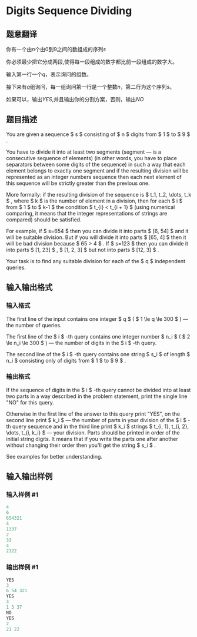 # Digits Sequence Dividing

## 题意翻译

你有一个由$n$个由$0$到$9$之间的数组成的序列$s$

你必须最少把它分成两段,使得每一段组成的数字都比前一段组成的数字大。

输入第一行一个$q$，表示询问的组数。

接下来有$q$组询问，每一组询问第一行是一个整数$n$，第二行为这个序列$s$。

如果可以，输出$YES$,并且输出你的分割方案，否则，输出$NO$

## 题目描述

You are given a sequence $ s $ consisting of $ n $ digits from $ 1 $ to $ 9 $ .

You have to divide it into at least two segments (segment — is a consecutive sequence of elements) (in other words, you have to place separators between some digits of the sequence) in such a way that each element belongs to exactly one segment and if the resulting division will be represented as an integer numbers sequence then each next element of this sequence will be strictly greater than the previous one.

More formally: if the resulting division of the sequence is $ t_1, t_2, \dots, t_k $ , where $ k $ is the number of element in a division, then for each $ i $ from $ 1 $ to $ k-1 $ the condition $ t_{i} < t_{i + 1} $ (using numerical comparing, it means that the integer representations of strings are compared) should be satisfied.

For example, if $ s=654 $ then you can divide it into parts $ [6, 54] $ and it will be suitable division. But if you will divide it into parts $ [65, 4] $ then it will be bad division because $ 65 > 4 $ . If $ s=123 $ then you can divide it into parts $ [1, 23] $ , $ [1, 2, 3] $ but not into parts $ [12, 3] $ .

Your task is to find any suitable division for each of the $ q $ independent queries.

## 输入输出格式

### 输入格式

The first line of the input contains one integer $ q $ ( $ 1 \le q \le 300 $ ) — the number of queries.

The first line of the $ i $ -th query contains one integer number $ n_i $ ( $ 2 \le n_i \le 300 $ ) — the number of digits in the $ i $ -th query.

The second line of the $ i $ -th query contains one string $ s_i $ of length $ n_i $ consisting only of digits from $ 1 $ to $ 9 $ .

### 输出格式

If the sequence of digits in the $ i $ -th query cannot be divided into at least two parts in a way described in the problem statement, print the single line "NO" for this query.

Otherwise in the first line of the answer to this query print "YES", on the second line print $ k_i $ — the number of parts in your division of the $ i $ -th query sequence and in the third line print $ k_i $ strings $ t_{i, 1}, t_{i, 2}, \dots, t_{i, k_i} $ — your division. Parts should be printed in order of the initial string digits. It means that if you write the parts one after another without changing their order then you'll get the string $ s_i $ .

See examples for better understanding.

## 输入输出样例

### 输入样例 #1

```cpp
4
6
654321
4
1337
2
33
4
2122

```
### 输出样例 #1

```cpp
YES
3
6 54 321
YES
3
1 3 37
NO
YES
2
21 22

```
